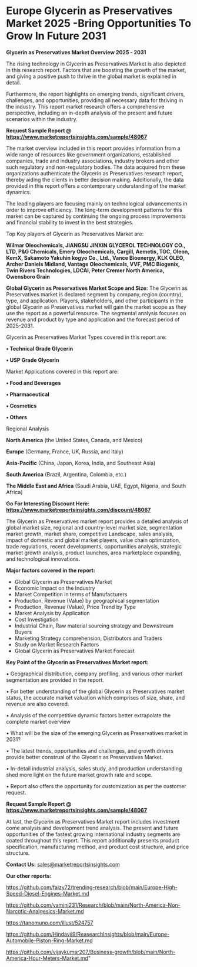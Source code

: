 # Europe Glycerin as Preservatives Market 2025 -Bring Opportunities To Grow In Future 2031

<Strong> Glycerin as Preservatives Market Overview 2025 - 2031</strong>

The rising technology in Glycerin as Preservatives Market is also depicted in this research report. Factors that are boosting the growth of the market, and giving a positive push to thrive in the global market is explained in detail.

Furthermore, the report highlights on emerging trends, significant drivers, challenges, and opportunities, providing all necessary data for thriving in the industry. This report market research offers a comprehensive perspective, including an in-depth analysis of the present and future scenarios within the industry.

<strong>Request Sample Report @ <a href=https://www.marketreportsinsights.com/sample/48067>https://www.marketreportsinsights.com/sample/48067</a></strong>

The market overview included in this report provides information from a wide range of resources like government organizations, established companies, trade and industry associations, industry brokers and other such regulatory and non-regulatory bodies. The data acquired from these organizations authenticate the Glycerin as Preservatives research report, thereby aiding the clients in better decision making. Additionally, the data provided in this report offers a contemporary understanding of the market dynamics.

The leading players are focusing mainly on technological advancements in order to improve efficiency. The long-term development patterns for this market can be captured by continuing the ongoing process improvements and financial stability to invest in the best strategies.

Top Key players of Glycerin as Preservatives Market are:

<strong>Wilmar Oleochemicals, JIANGSU JINXIN GLYCEROL TECHNOLOGY CO., LTD, P&G Chemicals, Emery Oleochemicals, Cargill, Aemetis, TGC, Oleon, KemX, Sakamoto Yakuhin kogyo Co., Ltd., Vance Bioenergy, KLK OLEO, Archer Daniels Midland, Vantage Oleochemicals, VVF, PMC Biogenix, Twin Rivers Technologies, LDCAI, Peter Cremer North America, Owensboro Grain</strong>

<strong><b>Global Glycerin as Preservatives Market Scope and Size:</b></strong>
The Glycerin as Preservatives market is declared segment by company, region (country), type, and application. Players, stakeholders, and other participants in the global Glycerin as Preservatives market will gain the market scope as they use the report as a powerful resource. The segmental analysis focuses on revenue and product by type and application and the forecast period of 2025-2031.

Glycerin as Preservatives Market Types covered in this report are:

<strong>•  Technical Grade Glycerin

•  USP Grade Glycerin</strong>

Market Applications covered in this report are:

<strong>•  Food and Beverages

•  Pharmaceutical

•  Cosmetics

•  Others</strong> 

Regional Analysis

<strong>North America</strong> (the United States, Canada, and Mexico)

<strong>Europe</strong> (Germany, France, UK, Russia, and Italy)

<strong>Asia-Pacific</strong> (China, Japan, Korea, India, and Southeast Asia)

<strong>South America</strong> (Brazil, Argentina, Colombia, etc.)

<strong>The Middle East and Africa</strong> (Saudi Arabia, UAE, Egypt, Nigeria, and South Africa)

<strong>Go For Interesting Discount Here: <a href=https://www.marketreportsinsights.com/discount/48067>https://www.marketreportsinsights.com/discount/48067</a></strong>

The Glycerin as Preservatives market report provides a detailed analysis of global market size, regional and country-level market size, segmentation market growth, market share, competitive Landscape, sales analysis, impact of domestic and global market players, value chain optimization, trade regulations, recent developments, opportunities analysis, strategic market growth analysis, product launches, area marketplace expanding, and technological innovations.

<strong><b>Major factors covered in the report:</b></strong>
<ul>
  <li>Global Glycerin as Preservatives Market </li>
  <li>Economic Impact on the Industry</li>
  <li>Market Competition in terms of Manufacturers</li>
  <li>Production, Revenue (Value) by geographical segmentation</li>
  <li>Production, Revenue (Value), Price Trend by Type</li>
  <li>Market Analysis by Application</li>
  <li>Cost Investigation</li>
  <li>Industrial Chain, Raw material sourcing strategy and Downstream Buyers</li>
  <li>Marketing Strategy comprehension, Distributors and Traders</li>
  <li>Study on Market Research Factors</li>
  <li>Global Glycerin as Preservatives Market Forecast</li>
</ul>

<strong><b>Key Point of the Glycerin as Preservatives Market report:</b></strong>

• Geographical distribution, company profiling, and various other market segmentation are provided in the report.

• For better understanding of the global Glycerin as Preservatives market status, the accurate market valuation which comprises of size, share, and revenue are also covered.

• Analysis of the competitive dynamic factors better extrapolate the complete market overview

• What will be the size of the emerging Glycerin as Preservatives market in 2031?

• The latest trends, opportunities and challenges, and growth drivers provide better construal of the Glycerin as Preservatives Market.

• In-detail industrial analysis, sales study, and production understanding shed more light on the future market growth rate and scope.

• Report also offers the opportunity for customization as per the customer request.

<strong>Request Sample Report @ <a href=https://www.marketreportsinsights.com/sample/48067>https://www.marketreportsinsights.com/sample/48067</a></strong>

At last, the Glycerin as Preservatives Market report includes investment come analysis and development trend analysis. The present and future opportunities of the fastest growing international industry segments are coated throughout this report. This report additionally presents product specification, manufacturing method, and product cost structure, and price structure.

<strong>Contact Us:</strong>
sales@marketreportsinsights.com

<strong>Our other reports:</strong>

<a href=https://github.com/faizy72/trending-research/blob/main/Europe-High-Speed-Diesel-Engines-Market.md>https://github.com/faizy72/trending-research/blob/main/Europe-High-Speed-Diesel-Engines-Market.md</a>

<a href=https://github.com/yamini231/Research/blob/main/North-America-Non-Narcotic-Analgesics-Market.md>https://github.com/yamini231/Research/blob/main/North-America-Non-Narcotic-Analgesics-Market.md</a>

<a href=https://tanomuno.com/illust/524757>https://tanomuno.com/illust/524757</a>

<a href=https://github.com/Hindavii9/ReasearchInsights/blob/main/Europe-Automobile-Piston-Ring-Market.md>https://github.com/Hindavii9/ReasearchInsights/blob/main/Europe-Automobile-Piston-Ring-Market.md</a>

<a href=https://github.com/vijaykumar207/Business-growth/blob/main/North-America-Hour-Meters-Market.md>https://github.com/vijaykumar207/Business-growth/blob/main/North-America-Hour-Meters-Market.md</a>"

